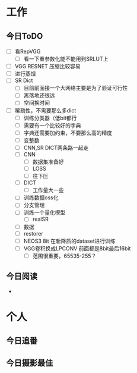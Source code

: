 # 工作
## 今日ToDO
- [ ]  看RepVGG
	- [ ] 看一下重参数化能不能用到SRLUT上
- [ ] VGG RESNET 压缩比较容易
- [ ] 进行蒸馏
- [ ] SR  Dict
	- [ ] 目前前面接一个大网络主要是为了验证可行性
	- [ ] 离落地还很远
	- [ ] 空间换时间
- [ ] 稀疏性，不需要那么多dict
	- [ ] 训练分类器（低bit都行
	- [ ] 需要有一个比较好的字典
	- [ ] 字典还需要加约束，不要那么高的精度
	- [ ] 变整数
	- [ ] CNN,SR DICT两条路一起走
	- [ ] CNN
		- [ ] 数据集准备好
		- [ ] LOSS 
		- [ ] 往下压
	- [ ] DICT
		- [ ] 工作量大一些
	- [ ] 训练数据oss化
	- [ ] 分支管理
	- [ ] 训练一个量化模型
		- [ ] realSR
	- [ ] 数据 
	- [ ] restorer
	- [ ] NEOS3 8it 在新降质的dataset进行训练
	- [ ] VGG卷积换成LPCONV 前面都是8bit最后16bit
		- [ ] 范围很重要，65535-255？
## 今日阅读
- 

# 个人
## 今日追番

## 今日摄影最佳









